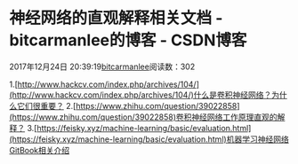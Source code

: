 
# 神经网络的直观解释相关文档 - bitcarmanlee的博客 - CSDN博客


2017年12月24日 20:39:19[bitcarmanlee](https://me.csdn.net/bitcarmanlee)阅读数：302


1.[http://www.hackcv.com/index.php/archives/104/](http://www.hackcv.com/index.php/archives/104/)什么是卷积神经网络？为什么它们很重要？
2.[https://www.zhihu.com/question/39022858](https://www.zhihu.com/question/39022858)卷积神经网络工作原理直观的解释？
3.[https://feisky.xyz/machine-learning/basic/evaluation.html](https://feisky.xyz/machine-learning/basic/evaluation.html)机器学习神经网络GitBook相关介绍

